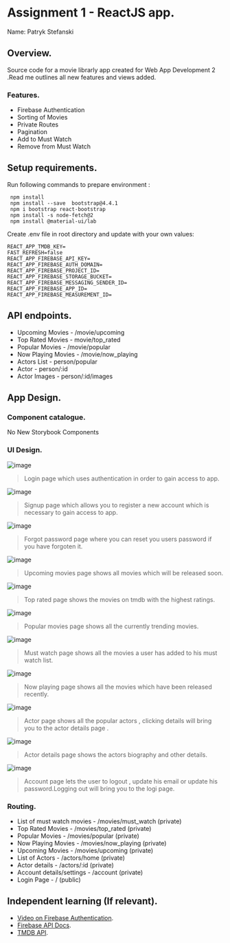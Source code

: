 # Assignment 1 - ReactJS app.

Name: Patryk Stefanski

## Overview.

Source code for  a movie librarly app created for Web App Development 2 .Read me outlines all new features and views added.

### Features.

+ Firebase Authentication
+ Sorting of Movies
+ Private Routes
+ Pagination
+ Add to Must Watch
+ Remove from Must Watch

## Setup requirements.

Run following commands to prepare environment :
```
 npm install
 npm install --save  bootstrap@4.4.1
 npm i bootstrap react-bootstrap
 npm install -s node-fetch@2
 npm install @material-ui/lab
 ```

Create .env file in root directory and update with your own  values:
```
REACT_APP_TMDB_KEY=
FAST_REFRESH=false
REACT_APP_FIREBASE_API_KEY=
REACT_APP_FIREBASE_AUTH_DOMAIN=
REACT_APP_FIREBASE_PROJECT_ID=
REACT_APP_FIREBASE_STORAGE_BUCKET=
REACT_APP_FIREBASE_MESSAGING_SENDER_ID=
REACT_APP_FIREBASE_APP_ID=
REACT_APP_FIREBASE_MEASUREMENT_ID=
```

## API endpoints.

+ Upcoming Movies - /movie/upcoming
+ Top Rated Movies - movie/top_rated
+ Popular Movies - /movie/popular
+ Now Playing Movies - /movie/now_playing
+ Actors List - person/popular
+ Actor - person/:id
+ Actor Images - person/:id/images

## App Design.

### Component catalogue.

 No New Storybook Components
 
### UI Design.

![image](https://user-images.githubusercontent.com/74991829/145590004-93fc87e2-c8e8-4835-a6ed-98992e408c03.png)

> Login page which uses authentication in order to gain access to app.

![image](https://user-images.githubusercontent.com/74991829/145591171-6c81ee62-0013-4371-92a0-3fbc19c97dd0.png)

> Signup page which allows you to register a new account which is necessary to gain access to app.

![image](https://user-images.githubusercontent.com/74991829/145588727-a1843510-b7cd-4645-b086-4d1d6261716a.png)

> Forgot password page where you can reset you users password if you have forgoten it.

![image](https://user-images.githubusercontent.com/74991829/145588935-173ced58-0e34-4d77-bb3f-cdadf0f1b287.png)

> Upcoming movies page shows all movies which will be released soon.

![image](https://user-images.githubusercontent.com/74991829/145590516-5a8e0667-1183-4ad7-bbfd-7a12eec8a168.png)

> Top rated page shows  the movies on tmdb with the highest ratings.

![image](https://user-images.githubusercontent.com/74991829/145589165-36fb682d-612b-4292-8a19-b2c770889e12.png)

> Popular movies page shows all the currently trending movies.

![image](https://user-images.githubusercontent.com/74991829/145591966-22d1fe8e-342a-4b2f-829f-ab3415a7808b.png)

> Must watch page shows all the movies a user has added to his must watch list.

![image](https://user-images.githubusercontent.com/74991829/145591815-bfd2d40f-62e0-4c64-b8e4-d00c701a051a.png)

> Now playing page shows all the movies which have been released recently.

![image](https://user-images.githubusercontent.com/74991829/145591535-5e629f76-cbbb-4970-ab69-31a62a33f37a.png)

>Actor page shows all the popular actors , clicking details will bring you to the actor details page .

![image](https://user-images.githubusercontent.com/74991829/145591577-1bdcef76-d48c-4513-a533-917845a4bec9.png)

> Actor details page shows the actors biography and other details.

![image](https://user-images.githubusercontent.com/74991829/145591634-79d5bfdd-9d78-4cd8-b3f5-f3c82e5aa5ba.png)

> Account page lets the user to logout , update his email or update his password.Logging out will bring you to the logi page.


### Routing.

+ List of must watch movies - /movies/must_watch    (private)
+ Top Rated Movies - /movies/top_rated              (private)
+ Popular Movies - /movies/popular                  (private)
+ Now Playing Movies - /movies/now_playing          (private)
+ Upcoming Movies - /movies/upcoming                (private)
+ List of Actors - /actors/home                     (private)
+ Actor details - /actors/:id                       (private)
+ Account details/settings - /account               (private)
+ Login Page - /                                    (public)

## Independent learning (If relevant).

+ [Video on Firebase Authentication](https://www.youtube.com/watch?v=PKwu15ldZ7k).
+ [Firebase API Docs](https://firebase.google.com/docs/auth/web/manage-users).
+ [TMDB API](https://developers.themoviedb.org/3).

